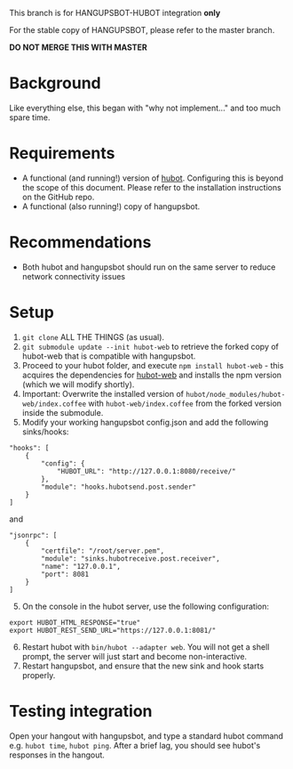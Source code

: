 This branch is for HANGUPSBOT-HUBOT integration **only**

For the stable copy of HANGUPSBOT, please refer to the master branch.

**DO NOT MERGE THIS WITH MASTER**

# Background

Like everything else, this began with "why not implement..." and too much 
spare time.

# Requirements

* A functional (and running!) version of [hubot](https://github.com/github/hubot). 
  Configuring this is beyond the scope of this document. Please refer to the 
  installation instructions on the GitHub repo.
* A functional (also running!) copy of hangupsbot. 

# Recommendations

* Both hubot and hangupsbot should run on the same server to reduce network
  connectivity issues 

# Setup

1. `git clone` ALL THE THINGS (as usual).
2. `git submodule update --init hubot-web` to retrieve the forked copy of 
   hubot-web that is compatible with hangupsbot.
3. Proceed to your hubot folder, and execute `npm install hubot-web` - this
   acquires the dependencies for [hubot-web](https://www.npmjs.com/package/hubot-web)
   and installs the npm version (which we will modify shortly).
4. Important: Overwrite the installed version of 
   `hubot/node_modules/hubot-web/index.coffee` with `hubot-web/index.coffee` 
   from the forked version inside the submodule.
5. Modify your working hangupsbot config.json and add the following 
   sinks/hooks:
```
"hooks": [
    {
        "config": {
            "HUBOT_URL": "http://127.0.0.1:8080/receive/"
        },
        "module": "hooks.hubotsend.post.sender"
    }
]
```
  and
```
"jsonrpc": [
    {
        "certfile": "/root/server.pem",
        "module": "sinks.hubotreceive.post.receiver",
        "name": "127.0.0.1",
        "port": 8081
    }
]
```

5. On the console in the hubot server, use the following configuration:
```
export HUBOT_HTML_RESPONSE="true"
export HUBOT_REST_SEND_URL="https://127.0.0.1:8081/"
```

6. Restart hubot with `bin/hubot --adapter web`. You will not get a shell 
   prompt, the server will just start and become non-interactive.
7. Restart hangupsbot, and ensure that the new sink and hook starts properly.

# Testing integration

Open your hangout with hangupsbot, and type a standard hubot command 
  e.g. `hubot time`, `hubot ping`. After a brief lag, you should see hubot's
  responses in the hangout.